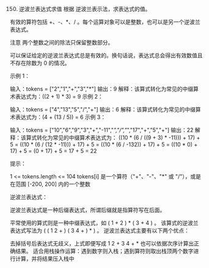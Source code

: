 150. 逆波兰表达式求值
根据 逆波兰表示法，求表达式的值。

有效的算符包括 +、-、*、/ 。每个运算对象可以是整数，也可以是另一个逆波兰表达式。

注意 两个整数之间的除法只保留整数部分。

可以保证给定的逆波兰表达式总是有效的。换句话说，表达式总会得出有效数值且不存在除数为 0 的情况。

 

示例 1：

输入：tokens = ["2","1","+","3","*"]
输出：9
解释：该算式转化为常见的中缀算术表达式为：((2 + 1) * 3) = 9
示例 2：

输入：tokens = ["4","13","5","/","+"]
输出：6
解释：该算式转化为常见的中缀算术表达式为：(4 + (13 / 5)) = 6
示例 3：

输入：tokens = ["10","6","9","3","+","-11","*","/","*","17","+","5","+"]
输出：22
解释：该算式转化为常见的中缀算术表达式为：
  ((10 * (6 / ((9 + 3) * -11))) + 17) + 5
= ((10 * (6 / (12 * -11))) + 17) + 5
= ((10 * (6 / -132)) + 17) + 5
= ((10 * 0) + 17) + 5
= (0 + 17) + 5
= 17 + 5
= 22
 

提示：

1 <= tokens.length <= 104
tokens[i] 是一个算符（"+"、"-"、"*" 或 "/"），或是在范围 [-200, 200] 内的一个整数
 

逆波兰表达式：

逆波兰表达式是一种后缀表达式，所谓后缀就是指算符写在后面。

平常使用的算式则是一种中缀表达式，如 ( 1 + 2 ) * ( 3 + 4 ) 。
该算式的逆波兰表达式写法为 ( ( 1 2 + ) ( 3 4 + ) * ) 。
逆波兰表达式主要有以下两个优点：

去掉括号后表达式无歧义，上式即便写成 1 2 + 3 4 + * 也可以依据次序计算出正确结果。
适合用栈操作运算：遇到数字则入栈；遇到算符则取出栈顶两个数字进行计算，并将结果压入栈中